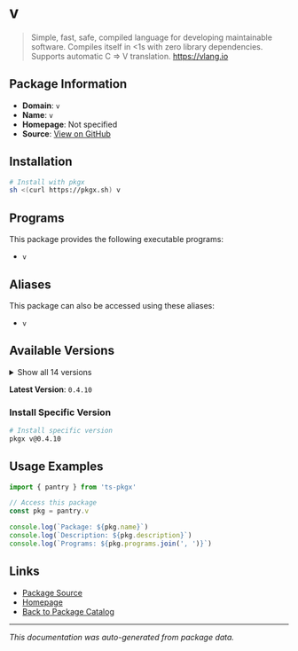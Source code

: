 # v

> Simple, fast, safe, compiled language for developing maintainable software. Compiles itself in <1s with zero library dependencies. Supports automatic C => V translation. https://vlang.io

## Package Information

- **Domain**: `v`
- **Name**: `v`
- **Homepage**: Not specified
- **Source**: [View on GitHub](https://github.com/pkgxdev/pantry/tree/main/projects/vlang.io/package.yml)

## Installation

```bash
# Install with pkgx
sh <(curl https://pkgx.sh) v
```

## Programs

This package provides the following executable programs:

- `v`

## Aliases

This package can also be accessed using these aliases:

- `v`

## Available Versions

<details>
<summary>Show all 14 versions</summary>

- `0.4.10`, `0.4.9`, `0.4.8`, `0.4.7`, `0.4.6`
- `0.4.5`, `0.4.4`, `0.4.3`, `0.4.2`, `0.4.1`
- `0.4.0`, `0.3.5`, `0.3.4`, `0.3.3`

</details>

**Latest Version**: `0.4.10`

### Install Specific Version

```bash
# Install specific version
pkgx v@0.4.10
```

## Usage Examples

```typescript
import { pantry } from 'ts-pkgx'

// Access this package
const pkg = pantry.v

console.log(`Package: ${pkg.name}`)
console.log(`Description: ${pkg.description}`)
console.log(`Programs: ${pkg.programs.join(', ')}`)
```

## Links

- [Package Source](https://github.com/pkgxdev/pantry/tree/main/projects/vlang.io/package.yml)
- [Homepage](#)
- [Back to Package Catalog](../package-catalog.md)

---

*This documentation was auto-generated from package data.*
